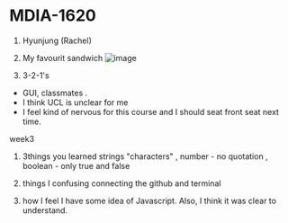# MDIA-1620

1. Hyunjung (Rachel)

2. My favourit sandwich
   ![image](https://github.com/user-attachments/assets/72d37cdd-099c-4a9b-a60b-4f2e78432333)

3. 3-2-1's

- GUI, classmates .
- I think UCL is unclear for me
- I feel kind of nervous for this course and I should seat front seat next time.

week3

1. 3things you learned
   strings "characters" , number - no quotation , boolean - only true and false
   
2. things I confusing
   connecting the github and terminal

3. how I feel
    I have some idea of Javascript. Also, I think it was clear to understand.
